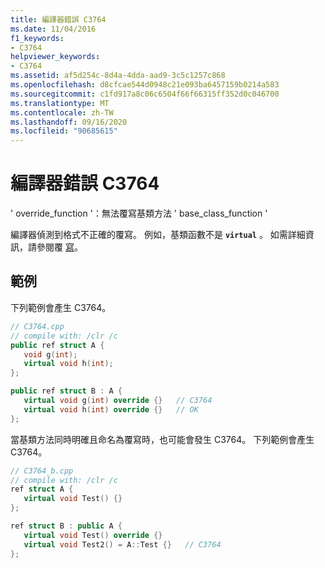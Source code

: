 ```yaml
---
title: 編譯器錯誤 C3764
ms.date: 11/04/2016
f1_keywords:
- C3764
helpviewer_keywords:
- C3764
ms.assetid: af5d254c-8d4a-4dda-aad9-3c5c1257c868
ms.openlocfilehash: d8cfcae544d0948c21e093ba6457159b0214a583
ms.sourcegitcommit: c1fd917a8c06c6504f66f66315ff352d0c046700
ms.translationtype: MT
ms.contentlocale: zh-TW
ms.lasthandoff: 09/16/2020
ms.locfileid: "90685615"
---
```

# <a name="compiler-error-c3764"></a>編譯器錯誤 C3764

' override_function '：無法覆寫基類方法 ' base_class_function '

編譯器偵測到格式不正確的覆寫。 例如，基類函數不是 **`virtual`** 。 如需詳細資訊，請參閱覆 [寫](../../extensions/override-cpp-component-extensions.md)。

## <a name="examples"></a>範例

下列範例會產生 C3764。

```cpp
// C3764.cpp
// compile with: /clr /c
public ref struct A {
   void g(int);
   virtual void h(int);
};

public ref struct B : A {
   virtual void g(int) override {}   // C3764
   virtual void h(int) override {}   // OK
};
```

當基類方法同時明確且命名為覆寫時，也可能會發生 C3764。 下列範例會產生 C3764。

```cpp
// C3764_b.cpp
// compile with: /clr /c
ref struct A {
   virtual void Test() {}
};

ref struct B : public A {
   virtual void Test() override {}
   virtual void Test2() = A::Test {}   // C3764
};
```
